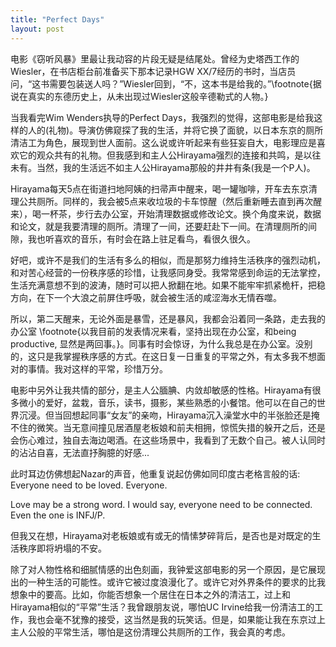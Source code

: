 ```yaml
---
title: "Perfect Days"
layout: post
---
```

电影《窃听风暴》里最让我动容的片段无疑是结尾处。曾经为史塔西工作的Wiesler，在书店柜台前准备买下那本记录HGW XX/7经历的书时，当店员问，“这书需要包装送人吗？”Wiesler回到，“不，这本书是给我的。”\footnote{据说在真实的东德历史上，从未出现过Wiesler这般辛德勒式的人物。}

当我看完Wim Wenders执导的Perfect Days，我强烈的觉得，这部电影是给我这样的人的(礼物)。导演仿佛窥探了我的生活，并将它换了面貌，以日本东京的厕所清洁工为角色，展现到世人面前。这么说或许听起来有些狂妄自大，电影理应是喜欢它的观众共有的礼物。但我感到和主人公Hirayama强烈的连接和共鸣，是以往未有。当然，我的生活远不如主人公Hirayama那般的井井有条(我是一个P人)。

Hirayama每天5点在街道扫地阿姨的扫帚声中醒来，喝一罐咖啡，开车去东京清理公共厕所。同样的，我会被5点来收垃圾的卡车惊醒（然后重新睡去直到再次醒来），喝一杯茶，步行去办公室，开始清理数据或修改论文。换个角度来说，数据和论文，就是我要清理的厕所。清理了一间，还要赶赴下一间。在清理厕所的间隙，我也听喜欢的音乐，有时会在路上驻足看鸟，看很久很久。

好吧，或许不是我们的生活有多么的相似，而是那努力维持生活秩序的强烈动机，和对苦心经营的一份秩序感的珍惜，让我感同身受。我常常感到命运的无法掌控，生活充满意想不到的波涛，随时可以把人掀翻在地。如果不能牢牢抓紧桅杆，把稳方向，在下一个大浪之前屏住呼吸，就会被生活的咸涩海水无情吞噬。

所以，第二天醒来，无论外面是暴雪，还是暴风，我都会沿着同一条路，走去我的办公室 \footnote{以我目前的发表情况来看，坚持出现在办公室，和being productive, 显然是两回事。}。同事有时会惊讶，为什么我总是在办公室。没别的，这只是我掌握秩序感的方式。在这日复一日重复的平常之外，有太多我不想面对的事情。我对这样的平常，珍惜万分。

电影中另外让我共情的部分，是主人公腼腆、内敛却敏感的性格。Hirayama有很多微小的爱好，盆栽，音乐，读书，摄影，某些熟悉的小餐馆。他可以在自己的世界沉浸。但当回想起同事“女友”的亲吻，Hirayama沉入澡堂水中的半张脸还是掩不住的微笑。当无意间撞见居酒屋老板娘和前夫相拥，惊慌失措的躲开之后，还是会伤心难过，独自去海边喝酒。在这些场景中，我看到了无数个自己。被人认同时的沾沾自喜，无法直抒胸臆的好感...

此时耳边仿佛想起Nazar的声音，他重复说起仿佛如同印度古老格言般的话: Everyone need to be loved. Everyone. 

Love may be a strong word. I would say, everyone need to be connected. Even the one is INFJ/P. 

但我又在想，Hirayama对老板娘或有或无的情愫梦碎背后，是否也是对既定的生活秩序即将坍塌的不安。

除了对人物性格和细腻情感的出色刻画，我钟爱这部电影的另一个原因，是它展现出的一种生活的可能性。或许它被过度浪漫化了。或许它对外界条件的要求的比我想象中的要高。比如，你能否想象一个居住在日本之外的清洁工，过上和Hirayama相似的“平常”生活？我曾跟朋友说，哪怕UC Irvine给我一份清洁工的工作，我也会毫不犹豫的接受，这当然是我的玩笑话。但是，如果能让我在东京过上主人公般的平常生活，哪怕是这份清理公共厕所的工作，我会真的考虑。

